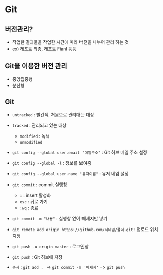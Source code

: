 # Git



## 버전관리?

* 작업한 결과물을 작업한 시간에 따라 버전을 나누어 관리 하는 것
* ex) 레포트 최종, 레포트 Fianl 등등



## Git을 이용한 버전 관리

* 중앙집중형
* 분산형



## Git

* `untracked` : 빨간색, 처음으로 관리대는 대상
* `tracked` : 관리되고 있는 대상
  * `modified` : 녹색
  * `unmodified` 



* `git config --global user.email "메일주소"` : Git 허브 메일 주소 설정
* `git config --global -l` : 정보를 보여줌
* `git config --global user.name "유저이름"` : 유저 네임 설정



* `git commit` :  commit 실행창 
  * `i` : insert 활성화
  * `esc` : 뒤로 가기
  * `:wq` : 종료



* `git commit -m "내용"` : 실행창 없이 메세지만 넣기



* `git remote add origin https://github.com/닉네임/폴더.git` : 업로드 위치 지정
* `git push -u origin master` : 로그인창
* `git push` : Git 허브에 저장



* `순서` : `git add . ` => `git commit -m '메세지'` => `git push` 